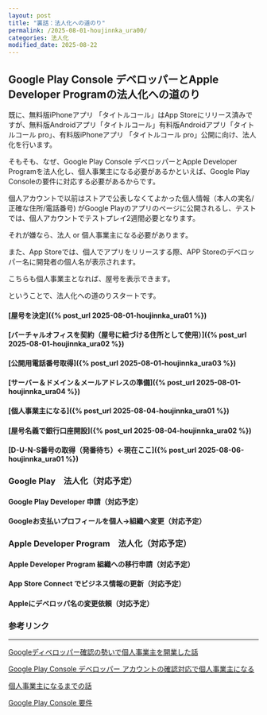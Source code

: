 ```yaml
---
layout: post
title: "裏話：法人化への道のり"
permalink: /2025-08-01-houjinnka_ura00/
categories: 法人化
modified_date: 2025-08-22
---
```


[link-3]: https://apple.co/4jAiQKn

## Google Play Console デベロッパーとApple Developer Programの法人化への道のり

既に、無料版iPhoneアプリ 「タイトルコール」はApp Storeにリリース済みですが、無料版Androidアプリ「タイトルコール」有料版Androidアプリ「タイトルコール pro」、有料版iPhoneアプリ 「タイトルコール pro」公開に向け、法人化を行います。


そもそも、なぜ、Google Play Console デベロッパーとApple Developer Programを法人化し、個人事業主になる必要があるかといえば、Google Play Consoleの要件に対応する必要があるからです。

個人アカウントで以前はストアで公表しなくてよかった個人情報（本人の実名/正確な住所/電話番号)
がGoogle Playのアプリのページに公開されるし、テストでは、個人アカウントでテストプレイ2週間必要となります。

それが嫌なら、法人 or 個人事業主になる必要があります。

また、App Storeでは、個人でアプリをリリースする際、APP Storeのデベロッパー名に開発者の個人名が表示されます。

こちらも個人事業主となれば、屋号を表示できます。

ということで、法人化への道のりスタートです。

#### [屋号を決定]({% post_url 2025-08-01-houjinnka_ura01 %})

#### [バーチャルオフィスを契約（屋号に紐づける住所として使用）]({% post_url 2025-08-01-houjinnka_ura02 %})

#### [公開用電話番号取得]({% post_url 2025-08-01-houjinnka_ura03 %})

#### [サーバー＆ドメイン＆メールアドレスの準備]({% post_url 2025-08-01-houjinnka_ura04 %})

#### [個人事業主になる]({% post_url 2025-08-04-houjinnka_ura01 %})

#### [屋号名義で銀行口座開設]({% post_url 2025-08-04-houjinnka_ura02 %})

#### [D-U-N-S番号の取得（発番待ち）←現在ここ]({% post_url 2025-08-06-houjinnka_ura01 %})


### Google Play　法人化（対応予定）

#### Google Play Developer 申請（対応予定）

#### Googleお支払いプロフィールを個人→組織へ変更（対応予定）



### Apple Developer Program　法人化（対応予定）

#### Apple Developer Program 組織への移行申請（対応予定）

#### App Store Connect でビジネス情報の更新（対応予定）

#### Appleにデベロッパ名の変更依頼（対応予定）



### 参考リンク

* * *

[Googleディベロッパー確認の勢いで個人事業主を開業した話](https://note.com/gigabit_million/n/n9ae2c315ed16#c4c43d92-4356-4575-80c1-042237709efa "Googleディベロッパー確認の勢いで個人事業主を開業した話")


[Google Play Console デベロッパー アカウントの確認対応で個人事業主になる](https://zenn.dev/hidenori3/articles/a0b29488c738e4 "Google Play Console デベロッパー アカウントの確認対応で個人事業主になる")

[個人事業主になるまでの話](https://zenn.dev/ashimoto/books/1_appleprogram/viewer/example1 "個人事業主になるまでの話")

[Google Play Console 要件](https://support.google.com/googleplay/android-developer/answer/10788890?hl=ja "Google Play Console 要件")


